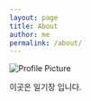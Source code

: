 ```yaml
---
layout: page
title: About
author: me
permalink: /about/
---
```


<img src="{{ site.baseurl }}/assets/profile-placeholder.gif" title="Profile Picture" class="profile">

이곳은 일기장 입니다.